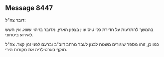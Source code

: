 ## Message 8447

דובר צה"ל:

בהמשך להתרעות על חדירת כלי טיס עוין בצפון הארץ, מדובר בזיהוי שווא. אין חשש לאירוע ביטחוני.

כמו כן, זוהו מספר שיגורים משטח לבנון לעבר מרחב דוב"ב וברעם לפני זמן קצר.
צה"ל תוקף בארטילריה את מקורות הירי.

